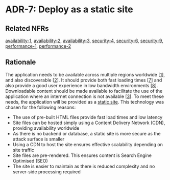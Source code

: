 # ADR-7: Deploy as a static site

## Related NFRs

[availability-1][1], [availability-2][2], [availability-3][3], [security-4][4], [security-6][5], [security-9][6], [performance-1][7], [performance-2][8]

## Rationale

The application needs to be available across multiple regions worldwide \[[1]\], and also discoverable \[[2]\]. It should provide both fast loading times \[[7]\] and also provide a good user experience in low bandwidth environments \[[8]\]. Downloadable content should be made available to facilitate the use of the application where an internet connection is not available \[[3]\]. To meet these needs, the application will be provided as a [static site](https://en.wikipedia.org/wiki/Static_web_page). This technology was chosen for the following reasons:

- The use of pre-built HTML files provide fast load times and low latency
- Site files can be hosted simply using a Content Delivery Network (CDN), providing availability worldwide
- As there is no backend or database, a static site is more secure as the attack surface is smaller
- Using a CDN to host the site ensures effective scalability depending on site traffic
- Site files are pre-rendered. This ensures content is Search Engine Optimised (SEO)
- The site is easier to maintain as there is reduced complexity and no server-side processing required

[1]: ../non-functional-requirements/availability.md#availability-1
[2]: ../non-functional-requirements/availability.md#availability-2
[3]: ../non-functional-requirements/availability.md#availability-3
[4]: ../non-functional-requirements/security.md#security-4
[5]: ../non-functional-requirements/security.md#security-6
[6]: ../non-functional-requirements/security.md#security-9
[7]: ../non-functional-requirements/performance.md#performance-1
[8]: ../non-functional-requirements/performance.md#performance-2
